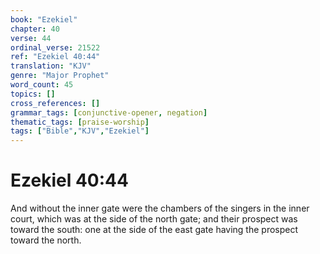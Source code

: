 ```yaml
---
book: "Ezekiel"
chapter: 40
verse: 44
ordinal_verse: 21522
ref: "Ezekiel 40:44"
translation: "KJV"
genre: "Major Prophet"
word_count: 45
topics: []
cross_references: []
grammar_tags: [conjunctive-opener, negation]
thematic_tags: [praise-worship]
tags: ["Bible","KJV","Ezekiel"]
---
```


# Ezekiel 40:44

And without the inner gate were the chambers of the singers in the inner court, which was at the side of the north gate; and their prospect was toward the south: one at the side of the east gate having the prospect toward the north.
